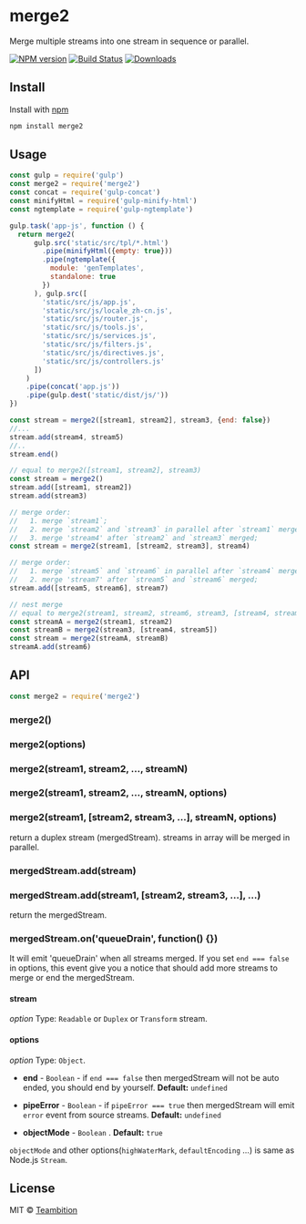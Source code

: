 # merge2

Merge multiple streams into one stream in sequence or parallel.

[![NPM version][npm-image]][npm-url]
[![Build Status][travis-image]][travis-url]
[![Downloads][downloads-image]][downloads-url]

## Install

Install with [npm](https://npmjs.org/package/merge2)

```sh
npm install merge2
```

## Usage

```js
const gulp = require('gulp')
const merge2 = require('merge2')
const concat = require('gulp-concat')
const minifyHtml = require('gulp-minify-html')
const ngtemplate = require('gulp-ngtemplate')

gulp.task('app-js', function () {
  return merge2(
      gulp.src('static/src/tpl/*.html')
        .pipe(minifyHtml({empty: true}))
        .pipe(ngtemplate({
          module: 'genTemplates',
          standalone: true
        })
      ), gulp.src([
        'static/src/js/app.js',
        'static/src/js/locale_zh-cn.js',
        'static/src/js/router.js',
        'static/src/js/tools.js',
        'static/src/js/services.js',
        'static/src/js/filters.js',
        'static/src/js/directives.js',
        'static/src/js/controllers.js'
      ])
    )
    .pipe(concat('app.js'))
    .pipe(gulp.dest('static/dist/js/'))
})
```

```js
const stream = merge2([stream1, stream2], stream3, {end: false})
//...
stream.add(stream4, stream5)
//..
stream.end()
```

```js
// equal to merge2([stream1, stream2], stream3)
const stream = merge2()
stream.add([stream1, stream2])
stream.add(stream3)
```

```js
// merge order:
//   1. merge `stream1`;
//   2. merge `stream2` and `stream3` in parallel after `stream1` merged;
//   3. merge 'stream4' after `stream2` and `stream3` merged;
const stream = merge2(stream1, [stream2, stream3], stream4)

// merge order:
//   1. merge `stream5` and `stream6` in parallel after `stream4` merged;
//   2. merge 'stream7' after `stream5` and `stream6` merged;
stream.add([stream5, stream6], stream7)
```

```js
// nest merge
// equal to merge2(stream1, stream2, stream6, stream3, [stream4, stream5]);
const streamA = merge2(stream1, stream2)
const streamB = merge2(stream3, [stream4, stream5])
const stream = merge2(streamA, streamB)
streamA.add(stream6)
```

## API

```js
const merge2 = require('merge2')
```

### merge2()

### merge2(options)

### merge2(stream1, stream2, ..., streamN)

### merge2(stream1, stream2, ..., streamN, options)

### merge2(stream1, [stream2, stream3, ...], streamN, options)

return a duplex stream (mergedStream). streams in array will be merged in parallel.

### mergedStream.add(stream)

### mergedStream.add(stream1, [stream2, stream3, ...], ...)

return the mergedStream.

### mergedStream.on('queueDrain', function() {})

It will emit 'queueDrain' when all streams merged. If you set `end === false` in options, this event give you a notice that should add more streams to merge or end the mergedStream.

#### stream

*option*
Type: `Readable` or `Duplex` or `Transform` stream.

#### options

*option*
Type: `Object`.

* **end** - `Boolean` - if `end === false` then mergedStream will not be auto ended, you should end by yourself. **Default:** `undefined`

* **pipeError** - `Boolean` - if `pipeError === true` then mergedStream will emit `error` event from source streams. **Default:** `undefined`

* **objectMode** - `Boolean` . **Default:** `true`

`objectMode` and other options(`highWaterMark`, `defaultEncoding` ...) is same as Node.js `Stream`.

## License

MIT © [Teambition](https://www.teambition.com)

[npm-url]: https://npmjs.org/package/merge2

[npm-image]: http://img.shields.io/npm/v/merge2.svg

[travis-url]: https://travis-ci.org/teambition/merge2

[travis-image]: http://img.shields.io/travis/teambition/merge2.svg

[downloads-url]: https://npmjs.org/package/merge2

[downloads-image]: http://img.shields.io/npm/dm/merge2.svg?style=flat-square
